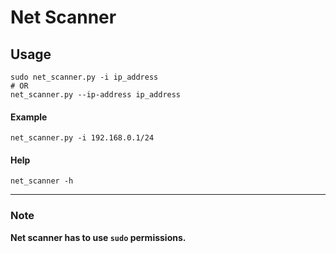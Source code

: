 # Net Scanner
## Usage
    sudo net_scanner.py -i ip_address
	# OR
    net_scanner.py --ip-address ip_address
#### Example
    net_scanner.py -i 192.168.0.1/24
#### Help
    net_scanner -h

------------


### Note
**Net scanner has to use `sudo` permissions.**